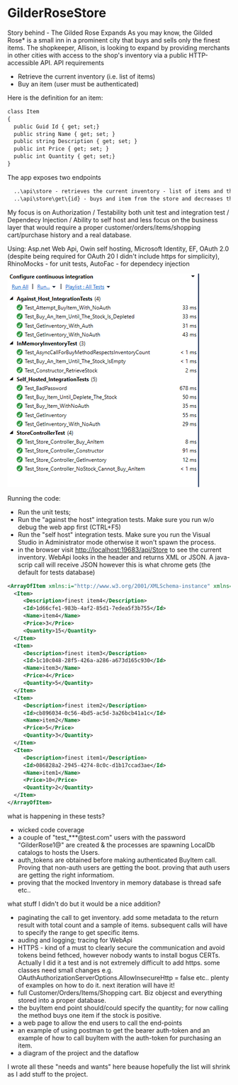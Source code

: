 # GilderRoseStore
Story behind - The Gilded Rose Expands
As you may know, the Gilded Rose* is a small inn in a prominent city that buys and sells only the finest items. The shopkeeper, Allison, is looking to expand by providing merchants in other cities with access to the shop's inventory via a public HTTP-accessible API.
API requirements
- Retrieve the current inventory (i.e. list of items)
- Buy an item (user must be authenticated)

Here is the definition for an item:
```xml
class Item
{
  public Guid Id { get; set;}
  public string Name { get; set; }
  public string Description { get; set; }
  public int Price { get; set; }
  public int Quantity { get; set;}
}
```
The app exposes two endpoints
```xml
  ..\api\store - retrieves the current inventory - list of items and the quantity
  ..\api\store\get\{id} - buys and item from the store and decreases the current stock. Id represents the Guid Id of the desired item.
```

My focus is on Authorization / Testability both unit test and integration test / Dependecy Injection / Ability to self host
and less focus on the business layer that would require a proper customer/orders/items/shopping cart/purchase history and a real database.

Using: Asp.net Web Api, Owin self hosting, Microsoft Identity, EF, OAuth 2.0 (despite being required for OAuth 20 I didn't include https for simplicity), RhinoMocks - for unit tests, AutoFac - for dependecy injection

![alt_tag](https://github.com/danmincu/GilderRoseStore/blob/master/Tests.png)

Running the code:
-  Run the unit tests;
-  Run the "against the host" integration tests. Make sure you run w/o debug the web app first (CTRL+F5)
-  Run the "self host" integration tests. Make sure you run the Visual Studio in Administrator mode otherwise it won't spawn the process.
- in the browser visit [http://localhost:19683/api/Store](http://localhost:19683/api/Store) to see the current inventory. WebApi looks in the header and returns XML or JSON. A java-scrip call will receive JSON however this is what chrome gets (the default for tests database)
```xml
<ArrayOfItem xmlns:i="http://www.w3.org/2001/XMLSchema-instance" xmlns="http://schemas.datacontract.org/2004/07/GilderRoseStore.Models">
  <Item>
     <Description>finest item4</Description>
     <Id>1d66cfe1-983b-4af2-85d1-7edea5f3b755</Id>
     <Name>item4</Name>
     <Price>3</Price>
     <Quantity>15</Quantity>
  </Item>
  <Item>
     <Description>finest item3</Description>
     <Id>1c10c048-28f5-426a-a286-a673d165c930</Id>
     <Name>item3</Name>
     <Price>4</Price>
     <Quantity>5</Quantity>
  </Item>
  <Item>
     <Description>finest item2</Description>
     <Id>cb896034-0c56-4bd5-ac5d-3a26bcb41a1c</Id>
     <Name>item2</Name>
     <Price>5</Price>
     <Quantity>3</Quantity>
  </Item>
  <Item>
     <Description>finest item1</Description>
     <Id>086828a2-2945-4274-8c0c-d1b17ccad3ae</Id>
     <Name>item1</Name>
     <Price>10</Price>
     <Quantity>2</Quantity>
  </Item>
</ArrayOfItem>
```

what is happening in these tests? 
 - wicked code coverage
 - a couple of "test_***@test.com" users with the password "GilderRose1@" are created & the processes are spawning LocalDb catalogs to hosts the Users.
 - auth_tokens are obtained before making authenticated BuyItem call. Proving that non-auth users are getting the boot. proving that auth users are getting the right informatiom.
 - proving that the mocked Inventory in memory database is thread safe etc..

what stuff I didn't do but it would be a nice addition?
  - paginating the call to get inventory. add some metadata to the return result with total count and a sample of items. subsequent calls will have to specify the range to get specific items.
  - auding and logging; tracing for WebApi
  - HTTPS - kind of a must to clearly secure the communication and avoid tokens beind fethced, however nobody wants to install bogus CERTs. Actually I did it a test and is not extremely difficult to add https. some classes need small changes e.g.  OAuthAuthorizationServerOptions.AllowInsecureHttp = false etc.. plenty of examples on how to do it. next iteration will have it!
  - full Customer/Orders/Items/Shopping cart. Biz objecst and everything stored into a proper database.
  - the buyItem end point should/could specify the quantity; for now calling the method buys one item if the stock is positive.
  - a web page to allow the end users to call the end-points
  - an example of using postman to get the bearer auth-token and an example of how to call buyItem with the auth-token for purchasing an item.
  - a diagram of the project and the dataflow
  
I wrote all these "needs and wants" here beause hopefully the list will shrink as I add stuff to the project.

 
